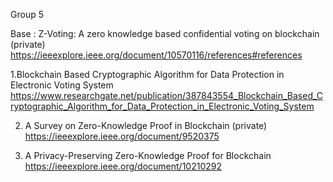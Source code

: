 Group 5

Base : Z-Voting: A zero knowledge based confidential voting on blockchain (private)
https://ieeexplore.ieee.org/document/10570116/references#references

1.Blockchain Based Cryptographic Algorithm for Data Protection in Electronic Voting System 
https://www.researchgate.net/publication/387843554_Blockchain_Based_Cryptographic_Algorithm_for_Data_Protection_in_Electronic_Voting_System


2. A Survey on Zero-Knowledge Proof in Blockchain (private)
https://ieeexplore.ieee.org/document/9520375
 
3. A Privacy-Preserving Zero-Knowledge Proof for Blockchain
https://ieeexplore.ieee.org/document/10210292
 

